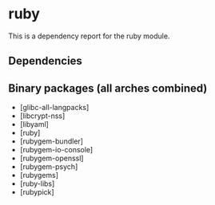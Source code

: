 # ruby
This is a dependency report for the ruby module.
## Dependencies
## Binary packages (all arches combined)
* [glibc-all-langpacks]
* [libcrypt-nss]
* [libyaml]
* [ruby]
* [rubygem-bundler]
* [rubygem-io-console]
* [rubygem-openssl]
* [rubygem-psych]
* [rubygems]
* [ruby-libs]
* [rubypick]
